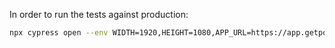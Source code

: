 
In order to run the tests against production:

```bash
npx cypress open --env WIDTH=1920,HEIGHT=1080,APP_URL=https://app.getpolarized.io --browser chrome

```
